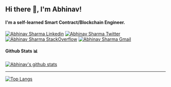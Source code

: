 ## Hi there 👋, I'm Abhinav!

#### I'm a self-learned Smart Contract/Blockchain Engineer.
   
[![Abhinav Sharma Linkedin](https://img.shields.io/badge/LinkedIn-0077B5?style=for-the-badge&logo=linkedin&logoColor=white)](https://www.linkedin.com/in/abhinav-sharma-22396299)
[![Abhinav Sharma Twitter](https://img.shields.io/badge/X_Profile-000000?style=for-the-badge&logo=x&logoColor=white)](https://x.com/AbhiSharma_003)
[![Abhinav Sharma StackOverflow](https://img.shields.io/badge/StackOverflow-F48024?style=for-the-badge&logo=stackoverflow&logoColor=white)](https://stackoverflow.com/users/22000699/solblaze)
[![Abhinav Sharma Gmail](https://img.shields.io/badge/Gmail-D14836?style=for-the-badge&logo=gmail&logoColor=white)](mailto:abhi5237@gmail.com)

#### Github Stats 📊

[![Abhinav's github stats](https://github-readme-stats.vercel.app/api?username=AbhiSharma1210&theme=vision-friendly-dark&show_icons=true)](https://github.com/anuraghazra/github-readme-stats)

---

[![Top Langs](https://github-readme-stats.vercel.app/api/top-langs/?username=AbhiSharma1210&theme=vision-friendly-dark&show_icons=true)](https://github.com/anuraghazra/github-readme-stats)
